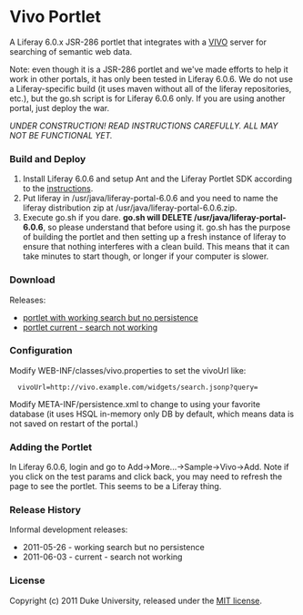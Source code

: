 Vivo Portlet
=====

A Liferay 6.0.x JSR-286 portlet that integrates with a [VIVO][vivo] server for searching of semantic web data.

Note: even though it is a JSR-286 portlet and we've made efforts to help it work in other portals, it has only been tested in Liferay 6.0.6. We do not use a Liferay-specific build (it uses maven without all of the liferay repositories, etc.), but the go.sh script is for Liferay 6.0.6 only. If you are using another portal, just deploy the war.

_UNDER CONSTRUCTION! READ INSTRUCTIONS CAREFULLY. ALL MAY NOT BE FUNCTIONAL YET._

### Build and Deploy

1. Install Liferay 6.0.6 and setup Ant and the Liferay Portlet SDK according to the [instructions][liferayportletdevelopersetup].
2. Put liferay in /usr/java/liferay-portal-6.0.6 and you need to name the liferay distribution zip at /usr/java/liferay-portal-6.0.6.zip.
3. Execute go.sh if you dare. **go.sh will DELETE /usr/java/liferay-portal-6.0.6**, so please understand that before using it. go.sh has the purpose of building the portlet and then setting up a fresh instance of liferay to ensure that nothing interferes with a clean build. This means that it can take minutes to start though, or longer if your computer is slower.

### Download

Releases:
* [portlet with working search but no persistence][rel2011-05-26]
* [portlet current - search not working][rel2011-06-03]

### Configuration

Modify WEB-INF/classes/vivo.properties to set the vivoUrl like:

      vivoUrl=http://vivo.example.com/widgets/search.jsonp?query=

Modify META-INF/persistence.xml to change to using your favorite database (it uses HSQL in-memory only DB by default, which means data is not saved on restart of the portal.)

### Adding the Portlet

In Liferay 6.0.6, login and go to Add->More...->Sample->Vivo->Add. Note if you click on the test params and click back, you may need to refresh the page to see the portlet. This seems to be a Liferay thing.

### Release History

Informal development releases:

* 2011-05-26 - working search but no persistence
* 2011-06-03 - current - search not working

### License

Copyright (c) 2011 Duke University, released under the [MIT license][lic].

[vivo]: http://vivoweb.org/
[liferayportletdevelopersetup]: http://www.liferay.com/documentation/liferay-portal/6.0/development/-/ai/initial-set-8
[rel2011-05-26]: http://dukepass.oit.duke.edu/vivo_portlet/dist/2011-05-26-working/vivo.war
[rel2011-06-03]: http://dukepass.oit.duke.edu/vivo_portlet/dist/2011-06-03-not-working/vivo.war
[lic]: http://github.com/adsweb/vivo_portlet/blob/master/LICENSE
